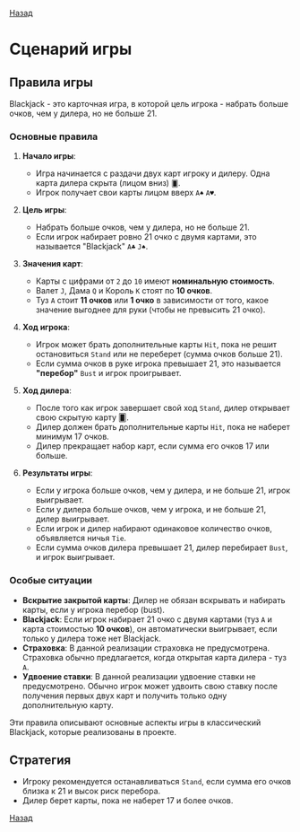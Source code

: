 [Назад](./README.md)

# Сценарий игры

## Правила игры

Blackjack - это карточная игра, в которой цель игрока - набрать больше очков, чем у дилера, но не больше 21.

### Основные правила

1. **Начало игры**:
   - Игра начинается с раздачи двух карт игроку и дилеру. Одна карта дилера скрыта (лицом вниз) ``🂠``.
   - Игрок получает свои карты лицом вверх ``A♠️`` ``A♥️``.

2. **Цель игры**:
   - Набрать больше очков, чем у дилера, но не больше 21.
   - Если игрок набирает ровно 21 очко с двумя картами, это называется "Blackjack" ``A♣️`` ``J♠️``.

3. **Значения карт**:
   - Карты с цифрами от `2` до `10` имеют **номинальную стоимость**.
   - Валет `J`, Дама `Q` и Король `K` стоят по **10 очков**.
   - Туз `A` стоит **11 очков** или **1 очко** в зависимости от того, какое значение выгоднее для руки (чтобы не превысить 21 очко).

4. **Ход игрока**:
   - Игрок может брать дополнительные карты `Hit`, пока не решит остановиться `Stand` или не переберет (сумма очков больше 21).
   - Если сумма очков в руке игрока превышает 21, это называется **"перебор"** `Bust` и игрок проигрывает.

5. **Ход дилера**:
   - После того как игрок завершает свой ход `Stand`, дилер открывает свою скрытую карту 🂠.
   - Дилер должен брать дополнительные карты `Hit`, пока не наберет минимум 17 очков.
   - Дилер прекращает набор карт, если сумма его очков 17 или больше.

6. **Результаты игры**:
   - Если у игрока больше очков, чем у дилера, и не больше 21, игрок выигрывает.
   - Если у дилера больше очков, чем у игрока, и не больше 21, дилер выигрывает.
   - Если игрок и дилер набирают одинаковое количество очков, объявляется ничья `Tie`.
   - Если сумма очков дилера превышает 21, дилер перебирает `Bust`, и игрок выигрывает.

### Особые ситуации

- **Вскрытие закрытой карты**: Дилер не обязан вскрывать и набирать карты, если у игрока перебор (bust).
- **Blackjack**: Если игрок набирает 21 очко с двумя картами (туз `A` и карта стоимостью **10 очков**), он автоматически выигрывает, если только у дилера тоже нет Blackjack.
- **Страховка**: В данной реализации страховка не предусмотрена. Страховка обычно предлагается, когда открытая карта дилера - туз `A`.
- **Удвоение ставки**: В данной реализации удвоение ставки не предусмотрено. Обычно игрок может удвоить свою ставку после получения первых двух карт и получить только одну дополнительную карту.

Эти правила описывают основные аспекты игры в классический Blackjack, которые реализованы в проекте.

## Стратегия

- Игроку рекомендуется останавливаться `Stand`, если сумма его очков близка к 21 и высок риск перебора.
- Дилер берет карты, пока не наберет 17 и более очков.

[Назад](./README.md)